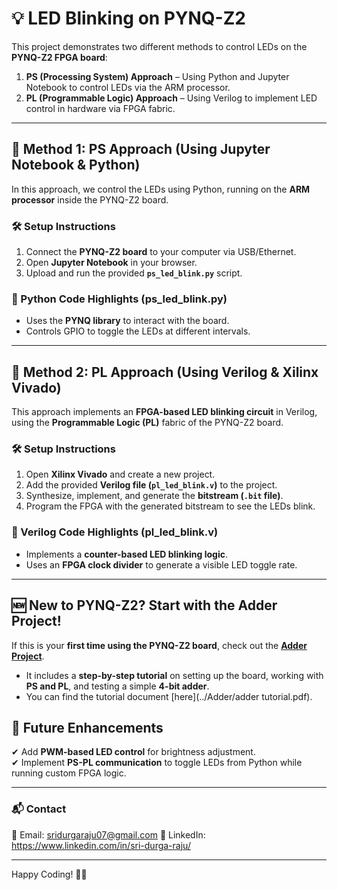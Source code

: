 # 💡 LED Blinking on PYNQ-Z2  

This project demonstrates two different methods to control LEDs on the **PYNQ-Z2 FPGA board**:  
1. **PS (Processing System) Approach** – Using Python and Jupyter Notebook to control LEDs via the ARM processor.  
2. **PL (Programmable Logic) Approach** – Using Verilog to implement LED control in hardware via FPGA fabric.  

---

## 🔹 Method 1: **PS Approach (Using Jupyter Notebook & Python)**  

In this approach, we control the LEDs using Python, running on the **ARM processor** inside the PYNQ-Z2 board.  

### **🛠 Setup Instructions**  
1. Connect the **PYNQ-Z2 board** to your computer via USB/Ethernet.  
2. Open **Jupyter Notebook** in your browser.  
3. Upload and run the provided **`ps_led_blink.py`** script.  

### **📜 Python Code Highlights (ps_led_blink.py)**  
- Uses the **PYNQ library** to interact with the board.  
- Controls GPIO to toggle the LEDs at different intervals.  

---

## 🔹 Method 2: **PL Approach (Using Verilog & Xilinx Vivado)**  

This approach implements an **FPGA-based LED blinking circuit** in Verilog, using the **Programmable Logic (PL)** fabric of the PYNQ-Z2 board.  

### **🛠 Setup Instructions**  
1. Open **Xilinx Vivado** and create a new project.  
2. Add the provided **Verilog file (`pl_led_blink.v`)** to the project.  
3. Synthesize, implement, and generate the **bitstream (`.bit` file)**.  
4. Program the FPGA with the generated bitstream to see the LEDs blink.  

### **📜 Verilog Code Highlights (pl_led_blink.v)**  
- Implements a **counter-based LED blinking logic**.  
- Uses an **FPGA clock divider** to generate a visible LED toggle rate.  

---

## 🆕 **New to PYNQ-Z2? Start with the Adder Project!**  

If this is your **first time using the PYNQ-Z2 board**, check out the **[Adder Project](../Adder/README.md)**.  
- It includes a **step-by-step tutorial** on setting up the board, working with **PS and PL**, and testing a simple **4-bit adder**.  
- You can find the tutorial document [here](../Adder/adder tutorial.pdf).  

## 📌 Future Enhancements  
✔ Add **PWM-based LED control** for brightness adjustment.  
✔ Implement **PS-PL communication** to toggle LEDs from Python while running custom FPGA logic.  

---

### 📬 Contact  
📧 Email: sridurgaraju07@gmail.com
🔗 LinkedIn: https://www.linkedin.com/in/sri-durga-raju/

---

Happy Coding! 🚀💡  
